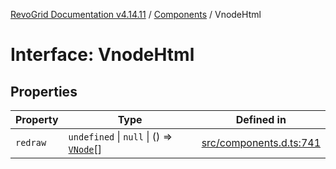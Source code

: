 [RevoGrid Documentation v4.14.11](README.md) / [Components](Namespace.Components.md) / VnodeHtml

# Interface: VnodeHtml

## Properties

| Property | Type | Defined in |
| ------ | ------ | ------ |
| `redraw` | `undefined` \| `null` \| () => [`VNode`](Interface.VNode.md)[] | [src/components.d.ts:741](https://github.com/revolist/revogrid/blob/8390153a63782c6f2a806fb42e5983525eb9dc87/src/components.d.ts#L741) |
